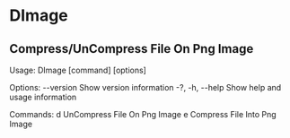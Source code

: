 # DImage
## Compress/UnCompress File On Png Image

Usage:
  DImage [command] [options]

Options:
  --version       Show version information
  -?, -h, --help  Show help and usage information

Commands:
  d  UnCompress File On Png Image
  e  Compress File Into Png Image
